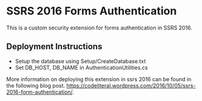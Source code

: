 # SSRS 2016 Forms Authentication

This is a custom security extension for forms authentication in SSRS 2016.

Deployment Instructions
--------------
- Setup the database using Setup/CreateDatabase.txt
- Set DB_HOST, DB_NAME in AuthenticationUtilities.cs 

More information on deploying this extension in ssrs 2016 can be found in the following blog post.
https://codeliteral.wordpress.com/2016/10/05/ssrs-2016-form-authentication/.
